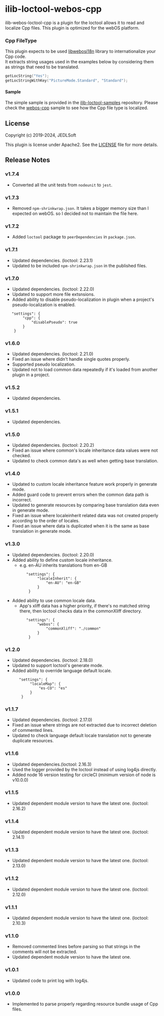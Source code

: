 # ilib-loctool-webos-cpp
ilib-webos-loctool-cpp is a plugin for the loctool allows it to read and localize Cpp files. This plugin is optimized for the webOS platform.

### Cpp FileType
This plugin expects to be used [libwebosi18n](https://github.com/webosose/libwebosi18n) library to internationalize your Cpp code.  
It extracts string usages used in the examples below by considering them as strings that need to be translated.
```cpp
getLocString("Yes");
getLocStringWithKey("PictureMode.Standard", "Standard");
```

#### Sample
The simple sample is provided in the [ilib-loctool-samples](https://github.com/iLib-js/ilib-loctool-samples) repository.
Please check the [webos-cpp](https://github.com/iLib-js/ilib-loctool-samples/tree/main/webos-cpp) sample to see how the Cpp file type is localized.

## License

Copyright (c) 2019-2024, JEDLSoft

This plugin is license under Apache2. See the [LICENSE](./LICENSE)
file for more details.

## Release Notes
### v1.7.4
* Converted all the unit tests from `nodeunit` to `jest`.

### v1.7.3
* Removed `npm-shrinkwrap.json`. It takes a bigger memory size than I expected on webOS. so I decided not to maintain the file here.

### v1.7.2
* Added `loctool` package to `peerDependencies` in `package.json`.

### v1.7.1
* Updated dependencies. (loctool: 2.23.1)
* Updated to be included `npm-shrinkwrap.json` in the published files.

### v1.7.0
* Updated dependencies. (loctool: 2.22.0)
* Updated to support more file extsnsions.
* Added ability to disable pseudo-localization in plugin when a project's pseudo-localization is enabled.
~~~~
   "settings": {
        "cpp": {
            "disablePseudo": true
        }
    }
~~~~

### v1.6.0
* Updated dependencies. (loctool: 2.21.0)
* Fixed an issue where didn't handle single quotes properly.
* Supported pseudo localization.
* Updated not to load common data repeatedly if it's loaded from another plugin in a project.

### v1.5.2
* Updated dependencies.

### v1.5.1
* Updated dependencies.

### v1.5.0
* Updated dependencies. (loctool: 2.20.2)
* Fixed an issue where common's locale inheritance data values were not checked.
* Updated to check common data's as well when getting base translation.

### v1.4.0
* Updated to custom locale inheritance feature work properly in generate mode.
* Added guard code to prevent errors when the common data path is incorrect.
* Updated to generate resources by comparing base translation data even in generate mode.
* Fixed an issue where localeinherit related data was not created properly according to the order of locales.
* Fixed an issue where data is duplicated when it is the same as base translation in generate mode.

### v1.3.0
* Updated dependencies. (loctool: 2.20.0)
* Added ability to define custom locale inheritance.
  * e.g. en-AU inherits translations from en-GB
    ~~~~
       "settings": {
            "localeInherit": {
                "en-AU": "en-GB"
            }
        }
    ~~~~
* Added ability to use common locale data.
  * App's xliff data has a higher priority, if there's no matched string there, then loctool checks data in the commonXliff directory.
    ~~~~
       "settings": {
            "webos": {
                "commonXliff": "./common"
            }
        }
    ~~~~

### v1.2.0
* Updated dependencies. (loctool: 2.18.0)
* Updated to support loctool's generate mode.
* Added ability to override language default locale.
    ~~~~
       "settings": {
            "localeMap": {
                "es-CO": "es"
            }
        }
    ~~~~

### v1.1.7
* Updated dependencies. (loctool: 2.17.0)
* Fixed an issue where strings are not extracted due to incorrect deletion of commented lines.
* Updated to check language default locale translation not to generate duplicate resources.

### v1.1.6
* Updated dependencies.(loctool: 2.16.3)
* Used the logger provided by the loctool instead of using log4js directly.
* Added node 16 version testing for circleCI (minimum version of node is v10.0.0)

### v1.1.5
* Updated dependent module version to have the latest one. (loctool: 2.16.2)

### v1.1.4
* Updated dependent module version to have the latest one. (loctool: 2.14.1)

### v1.1.3
* Updated dependent module version to have the latest one. (loctool: 2.13.0)

### v1.1.2
* Updated dependent module version to have the latest one. (loctool: 2.12.0)

### v1.1.1
* Updated dependent module version to have the latest one. (loctool: 2.10.3)

### v1.1.0
* Removed commented lines before parsing so that strings in the comments will not be extracted.
* Updated dependent module version to have the latest one.

### v1.0.1
* Updated code to print log with log4js.

### v1.0.0
* Implemented to parse properly regarding resource bundle usage of Cpp files.